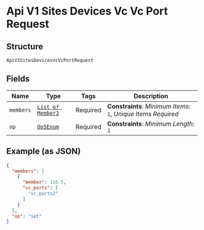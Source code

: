 
# Api V1 Sites Devices Vc Vc Port Request

## Structure

`ApiV1SitesDevicesVcVcPortRequest`

## Fields

| Name | Type | Tags | Description |
|  --- | --- | --- | --- |
| `members` | [`List of Member2`](../../doc/models/member-2.md) | Required | **Constraints**: *Minimum Items*: `1`, *Unique Items Required* |
| `op` | [`Op5Enum`](../../doc/models/op-5-enum.md) | Required | **Constraints**: *Minimum Length*: `1` |

## Example (as JSON)

```json
{
  "members": [
    {
      "member": 116.5,
      "vc_ports": [
        "vc_ports2"
      ]
    }
  ],
  "op": "set"
}
```

